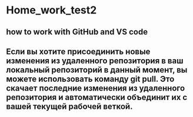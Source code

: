 # Home_work_test2
## how to work with GitHub and VS code
## Если вы хотите присоединить новые изменения из удаленного репозитория в ваш локальный репозиторий в данный момент, вы можете использовать команду git pull. Это скачает последние изменения из удаленного репозитория и автоматически объединит их с вашей текущей рабочей веткой.
